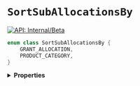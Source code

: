 # `SortSubAllocationsBy`


[![API: Internal/Beta](https://img.shields.io/static/v1?label=API&message=Internal/Beta&color=red&style=flat-square)](/docs/developer-guide/core/api-conventions.md)



```kotlin
enum class SortSubAllocationsBy {
    GRANT_ALLOCATION,
    PRODUCT_CATEGORY,
}
```

<details>
<summary>
<b>Properties</b>
</summary>

<details>
<summary>
<code>GRANT_ALLOCATION</code>
</summary>





</details>

<details>
<summary>
<code>PRODUCT_CATEGORY</code>
</summary>





</details>



</details>


